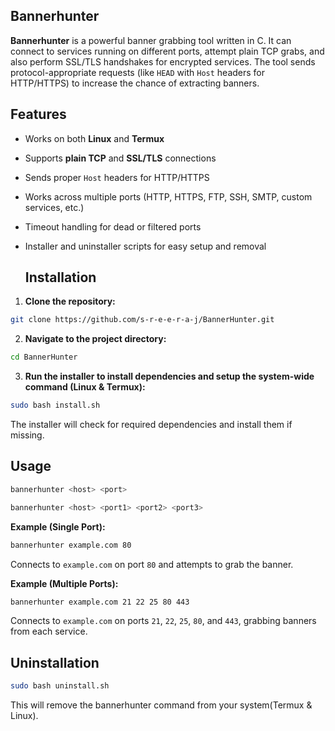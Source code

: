## Bannerhunter
**Bannerhunter** is a powerful banner grabbing tool written in C.
It can connect to services running on different ports, attempt plain TCP grabs, and also perform SSL/TLS handshakes for encrypted services.
The tool sends protocol-appropriate requests (like `HEAD` with `Host` headers for HTTP/HTTPS) to increase the chance of extracting banners.

## Features

- Works on both **Linux** and **Termux**

- Supports **plain TCP** and **SSL/TLS** connections

- Sends proper `Host` headers for HTTP/HTTPS

- Works across multiple ports (HTTP, HTTPS, FTP, SSH, SMTP, custom services, etc.)

- Timeout handling for dead or filtered ports

- Installer and uninstaller scripts for easy setup and removal

  ## Installation

1. **Clone the repository:**
```bash
git clone https://github.com/s-r-e-e-r-a-j/BannerHunter.git
```
2. **Navigate to the project directory:**
```bash
cd BannerHunter
```
3. **Run the installer to install dependencies and setup the system-wide command (Linux & Termux):**
```bash
sudo bash install.sh
```
The installer will check for required dependencies and install them if missing.

## Usage
```bash
bannerhunter <host> <port>
```
```bash
bannerhunter <host> <port1> <port2> <port3>
```

**Example (Single Port):**
```bash
bannerhunter example.com 80
```
Connects to `example.com` on port `80` and attempts to grab the banner.

**Example (Multiple Ports):**
```bash
bannerhunter example.com 21 22 25 80 443
```
Connects to `example.com` on ports `21`, `22`, `25`, `80`, and `443`, grabbing banners from each service.

## Uninstallation
```bash
sudo bash uninstall.sh
```
This will remove the bannerhunter command from your system(Termux & Linux).
